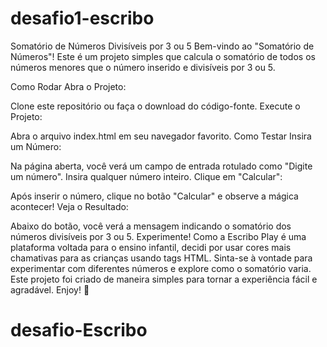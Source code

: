 # desafio1-escribo
Somatório de Números Divisíveis por 3 ou 5 Bem-vindo ao "Somatório de Números"! Este é um projeto simples que calcula o somatório de todos os números menores que o número inserido e divisíveis por 3 ou 5.

Como Rodar Abra o Projeto:

Clone este repositório ou faça o download do código-fonte. Execute o Projeto:

Abra o arquivo index.html em seu navegador favorito. Como Testar Insira um Número:

Na página aberta, você verá um campo de entrada rotulado como "Digite um número". Insira qualquer número inteiro. Clique em "Calcular":

Após inserir o número, clique no botão "Calcular" e observe a mágica acontecer! Veja o Resultado:

Abaixo do botão, você verá a mensagem indicando o somatório dos números divisíveis por 3 ou 5. Experimente! Como a Escribo Play é uma plataforma voltada para o ensino infantil, decidi por usar cores mais chamativas para as crianças usando tags HTML.
Sinta-se à vontade para experimentar com diferentes números e explore como o somatório varia. Este projeto foi criado de maneira simples para tornar a experiência fácil e agradável. Enjoy! 🚀
# desafio-Escribo
